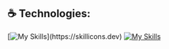 ## ☕ Technologies:                           
 [![My Skills](https://skillicons.dev/icons?i=js,ts,py,ruby,react,redux,nextjs,django,nodejs,)](https://skillicons.dev)
 [![My Skills](https://skillicons.dev/icons?i=express,rails,docker,kubernetes,jenkins,mongodb,mysql,postgres,jquery)](https://skillicons.dev)

